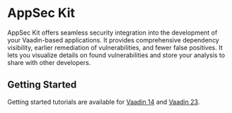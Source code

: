 # AppSec Kit

AppSec Kit offers seamless security integration into the development of your Vaadin-based applications. It provides comprehensive dependency visibility, earlier remediation of vulnerabilities, and fewer false positives. It lets you visualize details on found vulnerabilities and store your analysis to share with other developers.

## Getting Started

Getting started tutorials are available for [Vaadin 14](https://vaadin.com/docs/v14/tools/appsec/getting-started) and [Vaadin 23](https://vaadin.com/docs/v23/tools/appsec/getting-started).
